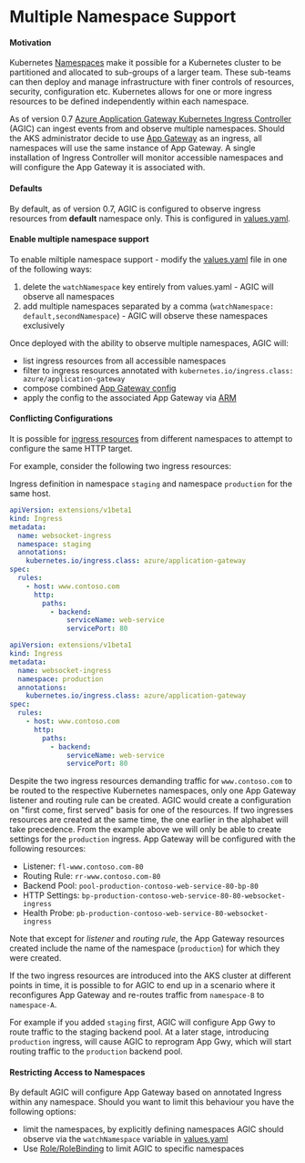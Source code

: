 # Multiple Namespace Support

#### Motivation
Kubernetes [Namespaces](https://kubernetes.io/docs/concepts/overview/working-with-objects/namespaces/)
make it possible for a Kubernetes cluster to be partitioned and allocated to
sub-groups of a larger team. These sub-teams can then deploy and manage
infrastructure with finer controls of resources, security, configuration etc.
Kubernetes allows for one or more ingress resources to be defined independently
within each namespace.

As of version 0.7 [Azure Application Gateway Kubernetes
Ingress Controller](https://github.com/Azure/application-gateway-kubernetes-ingress/blob/master/README.md) (AGIC) can ingest events from and observe multiple namespaces.
Should the AKS administrator decide to use [App Gateway](https://azure.microsoft.com/en-us/services/application-gateway/) as an ingress, all
namespaces will use the same instance of App Gateway. A single installation of
Ingress Controller will monitor accessible namespaces and will configure the App
Gateway it is associated with.

#### Defaults
By default, as of version 0.7, AGIC is configured to observe ingress resources
from **default** namespace only. This is configured in
[values.yaml](https://github.com/Azure/application-gateway-kubernetes-ingress/blob/d213b8803c302dd003ec07f8765faa70ad2ee43e/helm/ingress-azure/values.yaml#L12).

#### Enable multiple namespace support
To enable miltiple namespace support - modify the
[values.yaml](https://github.com/Azure/application-gateway-kubernetes-ingress/blob/d213b8803c302dd003ec07f8765faa70ad2ee43e/helm/ingress-azure/values.yaml#L12) file in one of the following ways:
  1. delete the `watchNamespace` key entirely from values.yaml - AGIC will observe all namespaces
  2. add multiple namespaces separated by a comma (`watchNamespace: default,secondNamespace`) - AGIC will observe these namespaces exclusively

Once deployed with the ability to observe multiple namespaces, AGIC will:
  - list ingress resources from all accessible namespaces
  - filter to ingress resources annotated with `kubernetes.io/ingress.class: azure/application-gateway`
  - compose combined [App Gateway config](https://github.com/Azure/azure-sdk-for-go/blob/37f3f4162dfce955ef5225ead57216cf8c1b2c70/services/network/mgmt/2016-06-01/network/models.go#L1710-L1744)
  - apply the config to the associated App Gateway via [ARM](https://docs.microsoft.com/en-us/azure/azure-resource-manager/resource-group-overview)

#### Conflicting Configurations
It is possible for [ingress resources](https://kubernetes.io/docs/concepts/services-networking/ingress/#the-ingress-resource) from different namespaces to attempt to configure the same HTTP target.

For example, consider the following two ingress resources:

Ingress definition in namespace `staging` and namespace `production` for the
same host.
```yaml
apiVersion: extensions/v1beta1
kind: Ingress
metadata:
  name: websocket-ingress
  namespace: staging
  annotations:
    kubernetes.io/ingress.class: azure/application-gateway
spec:
  rules:
    - host: www.contoso.com
      http:
        paths:
          - backend:
              serviceName: web-service
              servicePort: 80
```

```yaml
apiVersion: extensions/v1beta1
kind: Ingress
metadata:
  name: websocket-ingress
  namespace: production
  annotations:
    kubernetes.io/ingress.class: azure/application-gateway
spec:
  rules:
    - host: www.contoso.com
      http:
        paths:
          - backend:
              serviceName: web-service
              servicePort: 80
```

Despite the two ingress resources demanding traffic for `www.contoso.com` to be
routed to the respective Kubernetes namespaces, only one App Gateway listener
and routing rule can be created. AGIC would create a configuration on "first
come, first served" basis for one of the resources. If two ingresses resources
are created at the same time, the one earlier in the alphabet will take
precedence. From the example above we will only be able to create settings for
the `production` ingress. App Gateway will be configured with the following
resources:

  - Listener: `fl-www.contoso.com-80`
  - Routing Rule: `rr-www.contoso.com-80`
  - Backend Pool: `pool-production-contoso-web-service-80-bp-80`
  - HTTP Settings: `bp-production-contoso-web-service-80-80-websocket-ingress`
  - Health Probe: `pb-production-contoso-web-service-80-websocket-ingress`

Note that except for *listener* and *routing rule*, the App Gateway resources created include the name
of the namespace (`production`) for which they were created.

If the two ingress resources are introduced into the AKS cluster at different
points in time, it is possible to for AGIC to end up in a scenario where it
reconfigures App Gateway and re-routes traffic from `namespace-B` to
`namespace-A`.

For example if you added `staging` first, AGIC will configure App Gwy to route
traffic to the staging backend pool. At a later stage, introducing `production`
ingress, will cause AGIC to reprogram App Gwy, which will start routing traffic
to the `production` backend pool.

#### Restricting Access to Namespaces
By default AGIC will configure App Gateway based on annotated Ingress within
any namespace. Should you want to limit this behaviour you have the following
options:
  - limit the namespaces, by explicitly defining namespaces AGIC should observe via the `watchNamespace` variable in [values.yaml](https://github.com/Azure/application-gateway-kubernetes-ingress/blob/d213b8803c302dd003ec07f8765faa70ad2ee43e/helm/ingress-azure/values.yaml#L12)
  - Use [Role/RoleBinding](https://docs.microsoft.com/en-us/azure/aks/azure-ad-rbac) to limit AGIC to specific namespaces
